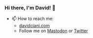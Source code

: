 ### Hi there, I'm David! 👋

- 📫 How to reach me:
    - [davidciani.com](https://www.davidciani.com)
    - Follow me on <a rel="me" href="https://mastodon.davidciani.com/@david">Mastodon</a> or [Twitter](https://twitter.com/davidciani)